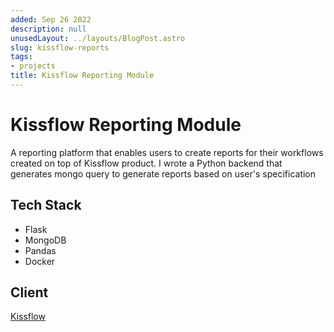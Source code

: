 ```yaml
---
added: Sep 26 2022
description: null
unusedLayout: ../layouts/BlogPost.astro
slug: kissflow-reports
tags:
- projects
title: Kissflow Reporting Module
---
```


# Kissflow Reporting Module

A reporting platform that enables users to create reports for their workflows created on top of Kissflow product. I wrote a Python backend that generates mongo query to generate reports based on user's specification

## Tech Stack

- Flask
- MongoDB
- Pandas
- Docker

## Client

[Kissflow](https://kissflow.com)
